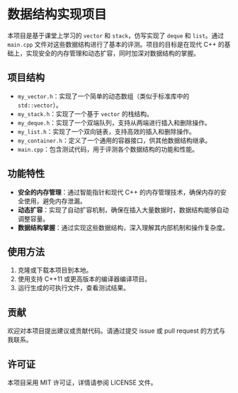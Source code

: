# 数据结构实现项目

本项目是基于课堂上学习的 `vector` 和 `stack`，仿写实现了 `deque` 和 `list`。通过 `main.cpp` 文件对这些数据结构进行了基本的评测。项目的目标是在现代 C++ 的基础上，实现安全的内存管理和动态扩容，同时加深对数据结构的掌握。

## 项目结构

- `my_vector.h`：实现了一个简单的动态数组（类似于标准库中的 `std::vector`）。
- `my_stack.h`：实现了一个基于 `vector` 的栈结构。
- `my_deque.h`：实现了一个双端队列，支持从两端进行插入和删除操作。
- `my_list.h`：实现了一个双向链表，支持高效的插入和删除操作。
- `my_container.h`：定义了一个通用的容器接口，供其他数据结构继承。
- `main.cpp`：包含测试代码，用于评测各个数据结构的功能和性能。

## 功能特性

- **安全的内存管理**：通过智能指针和现代 C++ 的内存管理技术，确保内存的安全使用，避免内存泄漏。
- **动态扩容**：实现了自动扩容机制，确保在插入大量数据时，数据结构能够自动调整容量。
- **数据结构掌握**：通过实现这些数据结构，深入理解其内部机制和操作复杂度。

## 使用方法

1. 克隆或下载本项目到本地。
2. 使用支持 C++11 或更高版本的编译器编译项目。
3. 运行生成的可执行文件，查看测试结果。

## 贡献

欢迎对本项目提出建议或贡献代码。请通过提交 issue 或 pull request 的方式与我联系。

## 许可证

本项目采用 MIT 许可证，详情请参阅 LICENSE 文件。
